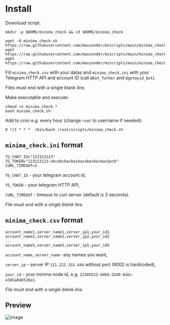 # Install
Download script:
```
mkdir -p $HOME/minima_check && cd $HOME/minima_check

wget -O minima_check.sh https://raw.githubusercontent.com/maxzonder/mzscripts/main/minima_check/minima_check.sh
wget https://raw.githubusercontent.com/maxzonder/mzscripts/main/minima_check/minima_check.ini
wget https://raw.githubusercontent.com/maxzonder/mzscripts/main/minima_check/minima_check.csv
```
Fill `minima_check.csv` with your datas and `minima_check.ini` with your Telegram HTTP API and account ID (call `@bot_father` and `@getmyid_bot`).

Files must end with a single blank line.

Make executable and execute:
```
chmod +x minima_check.*
bash minima_check.sh
```

Add to cron e.g. every hour (change `root` to username if needed):
```
0 */1 * * *  /bin/bash /root/scripts/minima_check.sh
```

## `minima_check.ini` format

```
TG_CHAT_ID="123123123"
TG_TOKEN="123123123:abcabcbacbacbacabacbacbacbacb"
CURL_TIMEOUT=3

```

`TG_CHAT_ID` - your telegram account id,

`TG_TOKEN` - your telegram HTTP API,

`CURL_TIMEOUT` - timeout to curl server (default is 3 seconds).

_File must end with a single blank line._

## `minima_check.csv` format

```
account_name1,server_name1,server_ip1,your_id1
account_name2,server_name2,server_ip2,your_id2
...
account_name5,server_name5,server_ip5,your_id5

```

`account_name`, `server_name`- any names you want,

`server_ip` - server IP `111.222.333.444` without port (9002 is hardcoded),

`your_id` - your minima node id, e.g. `12345522-d4b4-32d6-8abc-e345a046528a1`.

_File must end with a single blank line._


## Preview
![image](https://user-images.githubusercontent.com/73627790/180659898-70716ed2-6a89-48da-85e6-e1c9e1c93964.png)


